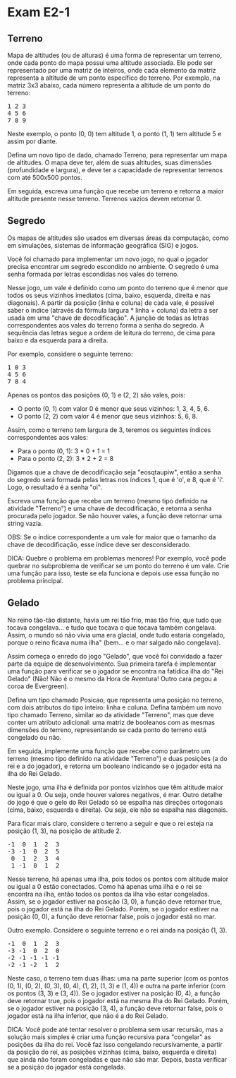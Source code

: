 # Exam E2-1

## Terreno

Mapa de altitudes (ou de alturas) é uma forma de representar um terreno, onde cada ponto do mapa
possui uma altitude associada. Ele pode ser representado por uma matriz de inteiros, onde cada
elemento da matriz representa a altitude de um ponto específico do terreno. Por exemplo, na matriz
3x3 abaixo, cada número representa a altitude de um ponto do terreno:

<pre>
1 2 3
4 5 6
7 8 9
</pre>

Neste exemplo, o ponto (0, 0) tem altitude 1, o ponto (1, 1) tem altitude 5 e assim por diante.

Defina um novo tipo de dado, chamado Terreno, para representar um mapa de altitudes. O mapa deve
ter, além de suas altitudes, suas dimensões (profundidade e largura), e deve ter a capacidade de
representar terrenos com até 500x500 pontos.

Em seguida, escreva uma função que recebe um terreno e retorna a maior altitude presente nesse
terreno. Terrenos vazios devem retornar 0.


## Segredo

Os mapas de altitudes são usados em diversas áreas da computação, como em simulações, sistemas
de informação geográfica (SIG) e jogos.

Você foi chamado para implementar um novo jogo, no qual o jogador precisa encontrar um segredo
escondido no ambiente. O segredo é uma senha formada por letras escondidas nos vales do terreno.

Nesse jogo, um vale é definido como um ponto do terreno que é menor que todos os seus
vizinhos imediatos (cima, baixo, esquerda, direita e nas diagonais). A partir da posição (linha
e coluna) de cada vale, é possível saber o índice (através da fórmula largura * linha + coluna)
da letra a ser usada em uma "chave de decodificação". A junção de todas as letras correspondentes
aos vales do terreno forma a senha do segredo. A sequência das letras segue a ordem de leitura
do terreno, de cima para baixo e da esquerda para a direita.

Por exemplo, considere o seguinte terreno:

<pre>
1 0 3
4 5 6
7 8 4
</pre>

Apenas os pontos das posições (0, 1) e (2, 2) são vales, pois:
- O ponto (0, 1) com valor 0 é menor que seus vizinhos: 1, 3, 4, 5, 6.
- O ponto (2, 2) com valor 4 é menor que seus vizinhos: 5, 6, 8.

Assim, como o terreno tem largura de 3, teremos os seguintes índices correspondentes aos vales:
- Para o ponto (0, 1): 3 * 0 + 1 = 1
- Para o ponto (2, 2): 3 * 2 + 2 = 8

Digamos que a chave de decodificação seja "eosqtaupiw", então a senha do segredo será formada
pelas letras nos índices 1, que é 'o', e 8, que é 'i'. Logo, o resultado é a senha "oi".

Escreva uma função que recebe um terreno (mesmo tipo definido na atividade "Terreno") e uma chave
de decodificação, e retorna a senha procurada pelo jogador. Se não houver vales, a função deve
retornar uma string vazia.

OBS: Se o índice correspondente a um vale for maior que o tamanho da chave de decodificação, esse
índice deve ser desconsiderado.

DICA: Quebre o problema em problemas menores! Por exemplo, você pode quebrar no subproblema de
verificar se um ponto do terreno é um vale. Crie uma função para isso, teste se ela funciona e
depois use essa função no problema principal.


## Gelado

No reino tão-tão distante, havia um rei tão frio, mas tão frio, que tudo que tocava congelava...
e tudo que tocava o que tocava também congelava. Assim, o mundo só não vivia uma era glacial, onde
tudo estaria congelado, porque o reino ficava numa ilha" (bem... e o mar salgado não congelava).

Assim começa o enredo do jogo "Gelado", que você foi convidado a fazer parte da equipe de
desenvolvimento. Sua primeira tarefa é implementar uma função para verificar se o jogador
se encontra na fatídica ilha do "Rei Gelado" (Não! Não é o mesmo da Hora de Aventura! Outro cara
pegou a coroa de Evergreen).

Defina um tipo chamado Posicao, que representa uma posição no terreno, com dois atributos do
tipo inteiro: linha e coluna. Defina também um novo tipo chamado Terreno, similar ao da atividade
"Terreno", mas que deve conter um atributo adicional: uma matriz de booleanos com as mesmas
dimensões do terreno, representando se cada ponto do terreno está congelado ou não.

Em seguida, implemente uma função que recebe como parâmetro um terreno (mesmo tipo definido na
atividade "Terreno") e duas posições (a do rei e a do jogador), e retorna um booleano indicando
se o jogador está na ilha do Rei Gelado.

Neste jogo, uma ilha é definida por pontos vizinhos que têm altitude maior ou igual a 0.
Ou seja, onde houver valores negativos, é mar. Outro detalhe do jogo é que o gelo do Rei Gelado
só se espalha nas direções ortogonais (cima, baixo, esquerda e direita). Ou seja, ele não se
espalha nas diagonais.

Para ficar mais claro, considere o terreno a seguir e que o rei esteja na posição (1, 3), na posição
de altitude 2.

<pre>
-1  0  1  2  3
-3 -1  0  2  5
 0  1  2  3  4
 1 -1  0  1  2
</pre>

Nesse terreno, há apenas uma ilha, pois todos os pontos com altitude maior ou igual a 0 estão
conectados. Como há apenas uma ilha e o rei se encontra na ilha, então todos os pontos da ilha vão
estar congelados. Assim, se o jogador estiver na posição (3, 0), a função deve retornar true,
pois o jogador está na ilha do Rei Gelado. Porém, se o jogador estiver na posição (0, 0), a função
deve retornar false, pois o jogador está no mar.

Outro exemplo. Considere o seguinte terreno e o rei ainda na posição (1, 3).

<pre>
-1  0  1  2  3
-3 -1  0  2  0
-2 -1 -1 -1 -1
-2 -1 -2  1  2
</pre>

Neste caso, o terreno tem duas ilhas: uma na parte superior (com os pontos (0, 1), (0, 2), (0, 3),
(0, 4), (1, 2), (1, 3) e (1, 4)) e outra na parte inferior (com os pontos (3, 3) e (3, 4)). Se o
jogador estiver na posição (0, 4), a função deve retornar true, pois o jogador está na mesma ilha
do Rei Gelado. Porém, se o jogador estiver na posição (3, 4), a função deve retornar false,
pois o jogador está na ilha inferior, que não é a do Rei Gelado.

DICA: Você pode até tentar resolver o problema sem usar recursão, mas a solução mais simples é
criar uma função recursiva para "congelar" as posições da ilha do rei. Você faz isso congelando
recursivamente, a partir da posição do rei, as posições vizinhas (cima, baixo, esquerda e direita)
que ainda não foram congeladas e que não são mar. Depois, basta verificar se a posição do jogador
está congelada.